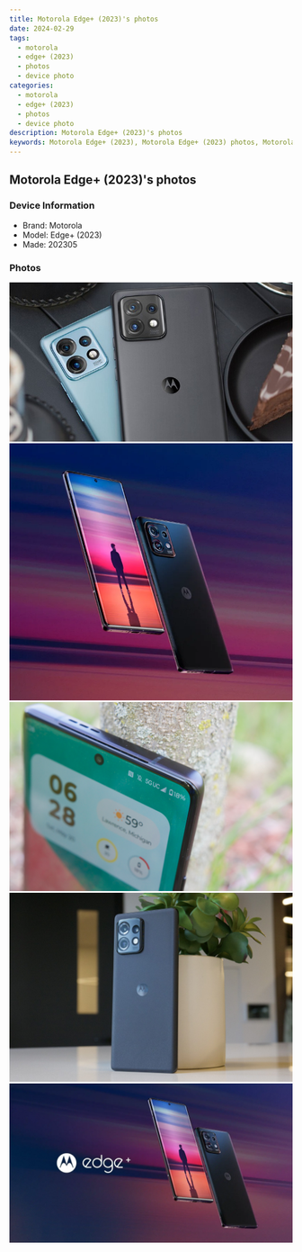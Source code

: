 ```yaml
---
title: Motorola Edge+ (2023)'s photos
date: 2024-02-29
tags: 
  - motorola
  - edge+ (2023)
  - photos
  - device photo
categories: 
  - motorola
  - edge+ (2023)
  - photos
  - device photo
description: Motorola Edge+ (2023)'s photos
keywords: Motorola Edge+ (2023), Motorola Edge+ (2023) photos, Motorola Edge+ (2023) device photo
---
```


## Motorola Edge+ (2023)'s photos

### Device Information

- Brand: Motorola
- Model: Edge+ (2023)
- Made: 202305

### Photos

![/images/best-assets/devices/motorola/motorola-edgeplus-(2023)/1.jpg](/images/best-assets/devices/motorola/motorola-edgeplus-(2023)/1.jpg)
![/images/best-assets/devices/motorola/motorola-edgeplus-(2023)/2.jpg](/images/best-assets/devices/motorola/motorola-edgeplus-(2023)/2.jpg)
![/images/best-assets/devices/motorola/motorola-edgeplus-(2023)/3.jpg](/images/best-assets/devices/motorola/motorola-edgeplus-(2023)/3.jpg)
![/images/best-assets/devices/motorola/motorola-edgeplus-(2023)/4.jpg](/images/best-assets/devices/motorola/motorola-edgeplus-(2023)/4.jpg)
![/images/best-assets/devices/motorola/motorola-edgeplus-(2023)/5.jpg](/images/best-assets/devices/motorola/motorola-edgeplus-(2023)/5.jpg)
